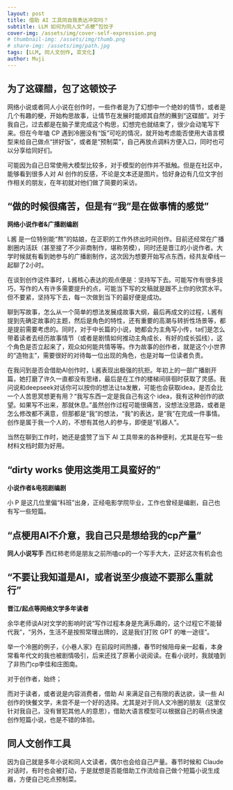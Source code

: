 ```yaml
---
layout: post
title: 借助 AI 工具同自我表达冲突吗？
subtitle: LLM 如何为同人文“点梗”包饺子
cover-img: /assets/img/cover-self-expression.png
# thumbnail-img: /assets/img/thumb.png
# share-img: /assets/img/path.jpg
tags: [LLM, 同人文创作, 亚文化]
author: Muji
---
```


## 为了这碟醋，包了这顿饺子

网络小说或者同人小说在创作时，一些作者是为了幻想中一个绝妙的情节，或者是几个有趣的梗，开始构思故事，让情节在发展时能顺其自然的蘸到“这碟醋”。对于我自己，过去都是在脑子里完成这个构思，幻想完也就结束了，很少会动笔写下来。但在今年嗑 CP 遇到冷圈没有“饭”可吃的情况，就开始考虑能否使用大语言模型来给自己做点“拼好饭”，或者是“预制菜”，自己再放点调料方便入口，同时也可以分享给同好们。

可能因为自己日常使用大模型比较多，对于模型的创作并不抵触。但是在社区中，能够看到很多人对 AI 创作的反感，不论是文本还是图片。恰好身边有几位文字创作相关的朋友，在年初就对他们做了简要的采访。


## “做的时候很痛苦，但是有“我”是在做事情的感觉”

**网络小说作者&广播剧编剧**

L酱 是一位特别能“熬”的姑娘，在正职的工作外挤出时间创作。目前还经常在广播剧圈内活跃（甚至接了不少非商制作，堪称劳模），同时还是晋江的小说作者。大学时候就有看到她参与的广播剧制作，这次因为想要开始写点东西，经共友牵线一起聊了2小时。

在谈到创作这件事时，L酱核心表达的观点便是：坚持写下去。可能写作有很多技巧，写作的人有许多需要提升的点，可能当下写的文稿就是跟不上你的欣赏水平。但不要紧，坚持写下去，每一次做到当下的最好便是成功。

聊到写故事，怎么从一个简单的想法发展成故事大纲，最后再成文的过程，L酱有提到先确定故事的主题，然后是角色的特性，还有重要的高潮与转折性场景等，都是提前需要考虑的。同时，对于中长篇的小说，她都会为主角写小传，ta们是怎么带着读者去经历故事情节（或者是剧情如何推动主角成长，有好的成长弧线），这个角色是否立起来了，观众如何能共情等等。作为故事的创作者，就是这个小世界的“造物主”，需要很好的对待每一位出现的角色，也是对每一位读者负责。

在我问到是否会借助AI创作时，L酱表现出极强的抗拒。年初上的一部广播剧开篇，她打磨了许久一直都没有思绪，最后是在工作的楼梯间徘徊时获取了灵感。我问说和deepseek对话你可以按你的想法让ta发散，可能也会获取idea，是否会比一个人苦思冥想更有用？“我写东西一定是我自己有这个 idea，我有这种创作的欲望。如果写不出来，那就休息。”虽然创作过程可能很痛苦，没想法没思路，或者是怎么修改都不满意，但那都是“我”的想法，“我”的表达，是“我”在完成一件事情。创作是属于我一个人的，不想有其他人的参与，即便是“机器人”。

当然在聊到工作时，她还是盛赞了当下 AI 工具带来的各种便利，尤其是在写一些材料文档时颇为好用。

## “dirty works 使用这类用工具蛮好的”

**小说作者&电视剧编剧**

小 P 是这几位里偏“科班”出身，正经电影学院毕业，工作也曾经是编剧，自己也有写一些短篇。





## “点梗用AI不介意，我自己只是想给我的cp产量”

**同人小说写手**
西红柿老师是朋友之前所嗑cp的一个写手大大，正好这次有机会也


## “不要让我知道是AI，或者说至少痕迹不要那么重就行”

**晋江/起点等网络文学多年读者**






余华老师谈AI对文学的影响时说“写作过程本身是充满乐趣的，这个过程它不能替代我”，“另外，生活不是按照常理出牌的，这是我们打败 GPT 的唯一途径”。

举一个冷圈的例子，《小巷人家》在前段时间热播，春节时候陪母亲一起看，本身常看年代文的我也被剧情吸引，后来还找了原著小说阅读。在看小说时，我就嗑到了非热门cp李佳和庄图南。

对于创作者，始终；

而对于读者，或者说是内容消费者，借助 AI 来满足自己有限的表达欲，读一些 AI 创作的快餐文学，未尝不是一个好的选择。尤其是对于同人文冷圈的朋友（这里仅针对我自己，没有冒犯其他人的意思），借助大语言模型可以根据自己的萌点快速创作短篇小说，也是不错的体验。

## 同人文创作工具

因为自己就是多年小说和同人文读者，偶尔也会给自己产量。春节时候和 Claude 对话时，有时也会被打动，于是就想是否能借助工作流给自己做个短篇小说生成器，方便自己吃点预制菜。

